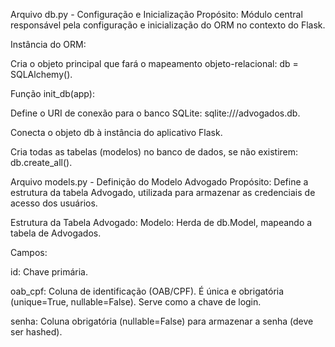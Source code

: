 Arquivo db.py - Configuração e Inicialização
Propósito: Módulo central responsável pela configuração e inicialização do ORM no contexto do Flask.

Instância do ORM:

Cria o objeto principal que fará o mapeamento objeto-relacional: db = SQLAlchemy().

Função init_db(app):

Define o URI de conexão para o banco SQLite: sqlite:///advogados.db.

Conecta o objeto db à instância do aplicativo Flask.

Cria todas as tabelas (modelos) no banco de dados, se não existirem: db.create_all().



Arquivo models.py - Definição do Modelo Advogado
Propósito: Define a estrutura da tabela Advogado, utilizada para armazenar as credenciais de acesso dos usuários.

Estrutura da Tabela Advogado:
Modelo: Herda de db.Model, mapeando a tabela de Advogados.

Campos:

id: Chave primária.

oab_cpf: Coluna de identificação (OAB/CPF). É única e obrigatória (unique=True, nullable=False). Serve como a chave de login.

senha: Coluna obrigatória (nullable=False) para armazenar a senha (deve ser hashed).
